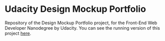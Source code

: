 # Udacity Design Mockup Portfolio

Repository of the Design Mockup Portfolio project, for the Front-End Web Developer Nanodegree by Udacity.
You can see the running version of this project [here](https://guglio.github.io/Udacity-design-mockup-portfolio/).
